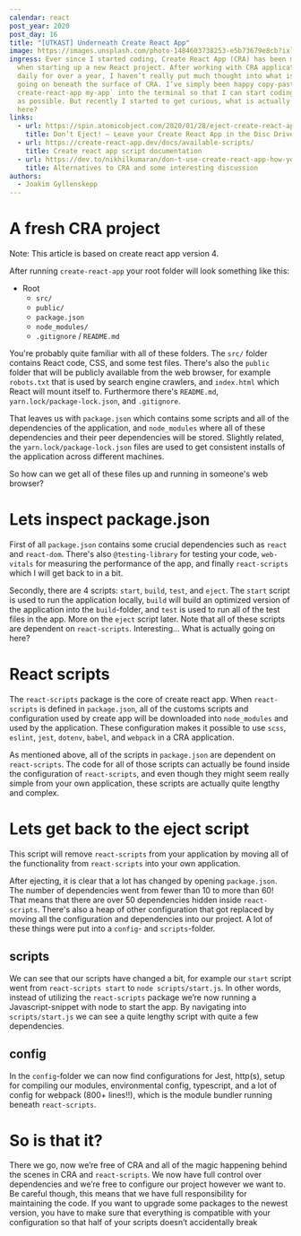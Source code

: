 ```yaml
---
calendar: react
post_year: 2020
post_day: 16
title: "[UTKAST] Underneath Create React App"
image: https://images.unsplash.com/photo-1484603738253-e5b73679e8cb?ixlib=rb-1.2.1&ixid=eyJhcHBfaWQiOjEyMDd9&auto=format&fit=crop&w=2000&q=80
ingress: Ever since I started coding, Create React App (CRA) has been my go-to
  when starting up a new React project. After working with CRA applications
  daily for over a year, I haven’t really put much thought into what is actually
  going on beneath the surface of CRA. I’ve simply been happy copy-pasting `npx
  create-react-app my-app` into the terminal so that I can start coding as soon
  as possible. But recently I started to get curious, what is actually happening
  here?
links:
  - url: https://spin.atomicobject.com/2020/01/28/eject-create-react-app-drawbacks/
    title: Don’t Eject! – Leave your Create React App in the Disc Drive
  - url: https://create-react-app.dev/docs/available-scripts/
    title: Create react app script documentation
  - url: https://dev.to/nikhilkumaran/don-t-use-create-react-app-how-you-can-set-up-your-own-reactjs-boilerplate-43l0
    title: Alternatives to CRA and some interesting discussion
authors:
  - Joakim Gyllenskepp
---
```

# A fresh CRA project
Note: This article is based on create react app version 4.

After running `create-react-app` your root folder will look something like this:

* Root
  * `src/`
  * `public/`
  * `package.json`
  * `node_modules/`
  * `.gitignore` / `README.md`

You're probably quite familiar with all of these folders. The `src/` folder contains React code, CSS, and some test files. There's also the `public` folder that will be 
publicly available from the web browser, for example `robots.txt` that is used by search engine crawlers, and `index.html` which React will mount itself to. Furthermore there's `README.md`, `yarn.lock/package-lock.json`, and `.gitignore`.

That leaves us with `package.json` which contains some scripts and all of the dependencies of the application, and `node_modules` where all of these dependencies and their peer dependencies will be stored. Slightly related, the `yarn.lock/package-lock.json` files are used to get consistent installs of the application across different machines.

So how can we get all of these files up and running in someone's web browser?

# Lets inspect package.json

First of all `package.json` contains some crucial dependencies such as `react` and `react-dom`. There's also `@testing-library` for testing your code, `web-vitals` for measuring the performance of the app, and finally `react-scripts` which I will get back to in a bit.

Secondly, there are 4 scripts: `start`, `build`, `test`, and `eject`. The `start` script is used to run the application locally, `build` will build an optimized version of the application into the `build`-folder, and `test` is used to run all of the test files in the app. More on the `eject` script later. Note that all of these scripts are dependent on `react-scripts`. Interesting... What is actually going on here?

# React scripts
The `react-scripts` package is the core of create react app. When `react-scripts` is defined in `package.json`, all of the customs scripts and configuration used by create app will be downloaded into `node_modules` and used by the application. These configuration makes it possible to use `scss`, `eslint`, `jest`, `dotenv`, `babel`, and `webpack` in a CRA application. 

As mentioned above, all of the scripts in `package.json` are dependent on `react-scripts`. The code for all of those scripts can actually be found inside the configuration of `react-scripts`, and even though they might seem really simple from your own application, these scripts are actually quite lengthy and complex.

# Lets get back to the eject script

This script will remove `react-scripts` from your application by moving all of the functionality from `react-scripts` into your own application.

After ejecting, it is clear that a lot has changed by opening `package.json`. The number of dependencies went from fewer than 10 to more than 60! That means that there are over 50 dependencies hidden inside `react-scripts`. There's also a heap of other configuration that got replaced by moving all the configuration and dependencies into our project. A lot of these things were put into a `config`- and  `scripts`-folder.

## scripts

We can see that our scripts have changed a bit, for example our `start` script went from `react-scripts start` to `node scripts/start.js`. In other words, instead of utilizing the `react-scripts` package we’re now running a Javascript-snippet with node to start the app. By navigating into `scripts/start.js` we can see a quite lengthy script with quite a few dependencies.

## config

In the `config`-folder we can now find configurations for Jest, http(s), setup for compiling our modules, environmental config, typescript, and a lot of config for webpack (800+ lines!!), which is the module bundler running beneath `react-scripts`.

# So is that it?

There we go, now we’re free of CRA and all of the magic happening behind the scenes in CRA and `react-scripts`. We now have full control over dependencies and we’re free to configure our project however we want to. Be careful though, this means that we have full responsibility for maintaining the code. If you want to upgrade some packages to the newest version, you have to make sure that everything is compatible with your configuration so that half of your scripts doesn’t accidentally break